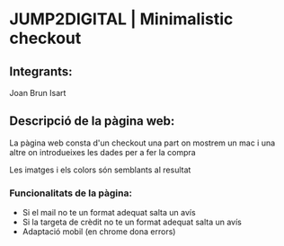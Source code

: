 # JUMP2DIGITAL | Minimalistic checkout

## Integrants:
Joan Brun Isart

## Descripció de la pàgina web:

<p>La pàgina web consta d'un checkout una part on mostrem un mac i una altre on introdueixes les dades
per a fer la compra</p>

<p>Les imatges i els colors són semblants al resultat</p>

### Funcionalitats de la pàgina:

<ul>
<li> Si el mail no te un format adequat salta un avís</li>
<li> Si la targeta de crèdit no te un format adequat salta un avís</li>
<li> Adaptació mobil (en chrome dona errors)</li>
</ul>
